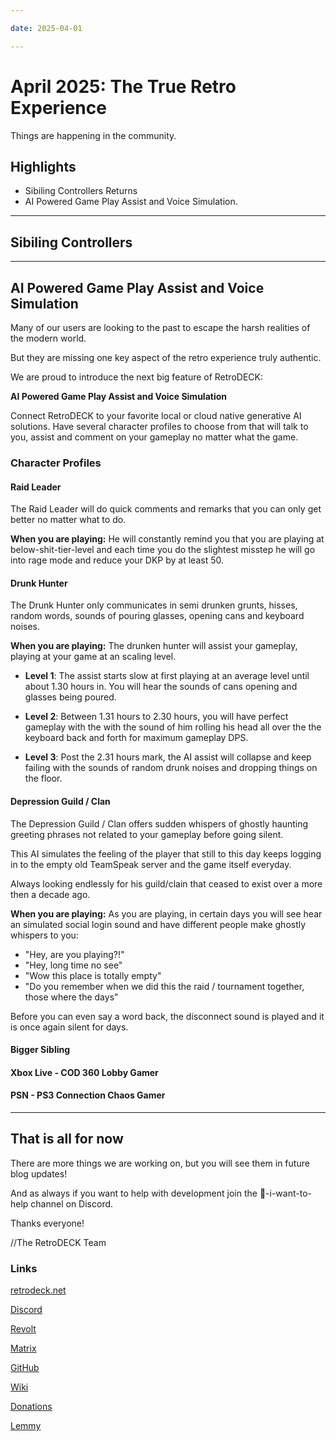 ```yaml
--- 

date: 2025-04-01

--- 
```


# April 2025: The True Retro Experience

Things are happening in the community.

## Highlights

- Sibiling Controllers Returns
- AI Powered Game Play Assist and Voice Simulation.



<!-- more -->

---


## Sibiling Controllers



---

##  AI Powered Game Play Assist and Voice Simulation  

Many of our users are looking to the past to escape the harsh realities of the modern world. 

But they are missing one key aspect of the retro experience truly authentic. 

We are proud to introduce the next big feature of RetroDECK:

**AI Powered Game Play Assist and Voice Simulation** 

Connect RetroDECK to your favorite local or cloud native generative AI solutions. Have several character profiles to choose from that will talk to you, assist and comment on your gameplay no matter what the game.

### Character Profiles

#### Raid Leader

The Raid Leader will do quick comments and remarks that you can only get better no matter what to do. 

**When you are playing:** He will constantly remind you that you are playing at below-shit-tier-level and each time you do the slightest misstep he will go into rage mode and reduce your DKP by at least 50. 

#### Drunk Hunter

The Drunk Hunter only communicates in semi drunken grunts, hisses, random words, sounds of pouring glasses, opening cans and keyboard noises. 

**When you are playing:** The drunken hunter will assist your gameplay, playing at your game at an scaling level. 

- **Level 1**: The assist starts slow at first playing at an average level until about 1.30 hours in. You will hear the sounds of cans opening and glasses being poured.

- **Level 2**: Between 1.31 hours to 2.30 hours, you will have perfect gameplay with the with the sound of him rolling his head all over the the keyboard back and forth for maximum gameplay DPS.

- **Level 3**: Post the 2.31 hours mark, the AI assist will collapse and keep failing with the sounds of random drunk noises and dropping things on the floor.

#### Depression Guild / Clan

The Depression Guild / Clan offers sudden whispers of ghostly haunting greeting phrases not related to your gameplay before going silent. 

This AI simulates the feeling of the player that still to this day keeps logging in to the empty old TeamSpeak server and the game itself everyday. 

Always looking endlessly for his guild/clain that ceased to exist over a more then a decade ago.

**When you are playing:** As you are playing, in certain days you will see hear an simulated social login sound and have different people make ghostly whispers to you:

- "Hey, are you playing?!" 
- "Hey, long time no see" 
- "Wow this place is totally empty"
- "Do you remember when we did this the raid / tournament together, those where the days"

Before you can even say a word back, the disconnect sound is played and it is once again silent for days.


#### Bigger Sibling



#### Xbox Live - COD 360 Lobby Gamer

#### PSN - PS3 Connection Chaos Gamer

---

## That is all for now 

There are more things we are working on, but you will see them in future blog updates!

And as always if you want to help with development join the 💙-i-want-to-help channel on Discord.

Thanks everyone! 

//The RetroDECK Team 

### Links 

[retrodeck.net](https://retrodeck.net/)  
  
[Discord](https://discord.gg/WDc5C9YWMx) 

[Revolt](https://rvlt.gg/StVaEc0w) 

[Matrix](https://matrix.to/#/#retrodeck:matrix.org) 

[GitHub](https://github.com/XargonWan/RetroDECK) 

[Wiki](https://github.com/XargonWan/RetroDECK/wiki) 

[Donations](https://retrodeck.readthedocs.io/en/latest/wiki_about/donations-licenses/) 

[Lemmy](https://lemmy.zip/c/retrodeck) 
